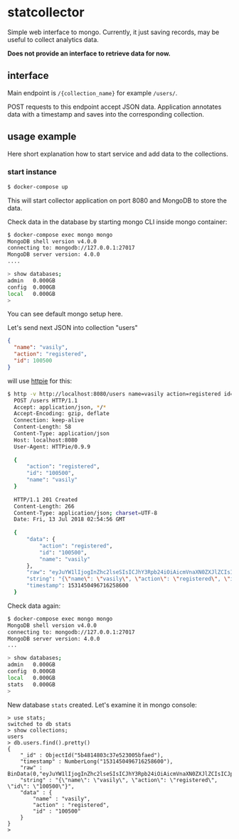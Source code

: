 # statcollector
Simple web interface to mongo. Currently, it just saving records, may be useful to collect analytics data.

**Does not provide an interface to retrieve data for now.**

## interface
Main endpoint is `/{collection_name}` for example `/users/`.

POST requests to this endpoint accept JSON data.
Application annotates data with a timestamp and saves into the corresponding collection.

## usage example
Here short explanation how to start service and add data to the collections.

### start instance
```bash
$ docker-compose up
```
This will start collector application on port 8080 and MongoDB to store the data.

Check data in the database by starting mongo CLI inside mongo container:
```bash
$ docker-compose exec mongo mongo
MongoDB shell version v4.0.0
connecting to: mongodb://127.0.0.1:27017
MongoDB server version: 4.0.0
....

> show databases;
admin   0.000GB
config  0.000GB
local   0.000GB
>
```
You can see default mongo setup here.

Let's send next JSON into collection "users"
```json
{
  "name": "vasily",
  "action": "registered",
  "id": 100500
}
```
will use [httpie](https://httpie.org/) for this:
```bash
$ http -v http://localhost:8080/users name=vasily action=registered id=100500
  POST /users HTTP/1.1
  Accept: application/json, */*
  Accept-Encoding: gzip, deflate
  Connection: keep-alive
  Content-Length: 58
  Content-Type: application/json
  Host: localhost:8080
  User-Agent: HTTPie/0.9.9
  
  {
      "action": "registered",
      "id": "100500",
      "name": "vasily"
  }
  
  HTTP/1.1 201 Created
  Content-Length: 266
  Content-Type: application/json; charset=UTF-8
  Date: Fri, 13 Jul 2018 02:54:56 GMT
  
  {
      "data": {
          "action": "registered",
          "id": "100500",
          "name": "vasily"
      },
      "raw": "eyJuYW1lIjogInZhc2lseSIsICJhY3Rpb24iOiAicmVnaXN0ZXJlZCIsICJpZCI6ICIxMDA1MDAifQ==",
      "string": "{\"name\": \"vasily\", \"action\": \"registered\", \"id\": \"100500\"}",
      "timestamp": 1531450496716258600
  }

```

Check data again:
```bash
$ docker-compose exec mongo mongo
MongoDB shell version v4.0.0
connecting to: mongodb://127.0.0.1:27017
MongoDB server version: 4.0.0
...

> show databases;
admin   0.000GB
config  0.000GB
local   0.000GB
stats   0.000GB
>
```

New database `stats` created. Let's examine it in mongo console:
```
> use stats;
switched to db stats
> show collections;
users
> db.users.find().pretty()
{
	"_id" : ObjectId("5b4814803c37e523005bfaed"),
	"timestamp" : NumberLong("1531450496716258600"),
	"raw" : BinData(0,"eyJuYW1lIjogInZhc2lseSIsICJhY3Rpb24iOiAicmVnaXN0ZXJlZCIsICJpZCI6ICIxMDA1MDAifQ=="),
	"string" : "{\"name\": \"vasily\", \"action\": \"registered\", \"id\": \"100500\"}",
	"data" : {
		"name" : "vasily",
		"action" : "registered",
		"id" : "100500"
	}
}
>
```
